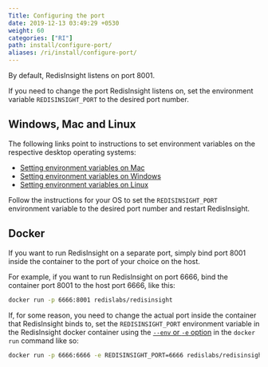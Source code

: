 ```yaml
---
Title: Configuring the port
date: 2019-12-13 03:49:29 +0530
weight: 60
categories: ["RI"]
path: install/configure-port/
aliases: /ri/install/configure-port/
---
```


By default, RedisInsight listens on port 8001.

If you need to change the port RedisInsight listens on, set the environment variable `REDISINSIGHT_PORT` to the desired port number.


## Windows, Mac and Linux

The following links point to instructions to set environment variables on the respective desktop operating systems:

- [Setting environment variables on Mac](https://apple.stackexchange.com/a/106814)
- [Setting environment variables on Windows](https://www.architectryan.com/2018/08/31/how-to-change-environment-variables-on-windows-10/)
- [Setting environment variables on Linux](https://askubuntu.com/a/58828)

Follow the instructions for your OS to set the `REDISINSIGHT_PORT` environment variable to the desired port number and restart RedisInsight.

## Docker

If you want to run RedisInsight on a separate port, simply bind port 8001 inside the container to the port of your choice on the host.

For example, if you want to run RedisInsight on port 6666, bind the container port 8001 to the host port 6666, like this:
```bash
docker run -p 6666:8001 redislabs/redisinsight
```

If, for some reason, you need to change the actual port inside the container that RedisInsight binds to, set the `REDISINSIGHT_PORT` environment variable in the RedisInsight docker container using the [`--env` or `-e` option](https://docs.docker.com/engine/reference/commandline/run/#set-environment-variables--e---env---env-file) in the `docker run` command like so:
```bash
docker run -p 6666:6666 -e REDISINSIGHT_PORT=6666 redislabs/redisinsight
```

